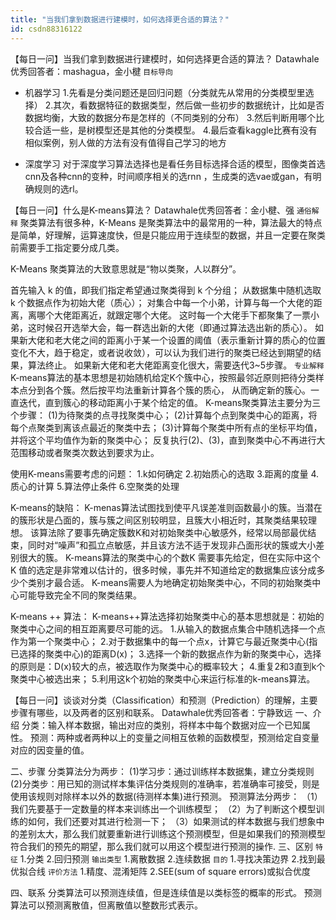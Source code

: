 ```yaml
---
title: "当我们拿到数据进行建模时，如何选择更合适的算法？"
id: csdn88316122
---
```


【每日一问】当我们拿到数据进行建模时，如何选择更合适的算法？
Datawhale优秀回答者：mashagua，金小楗
`目标导向`

*   机器学习
    1.先看是分类问题还是回归问题（分类就先从常用的分类模型里选择）
    2.其次，看数据特征的数据类型，然后做一些初步的数据统计，比如是否数据均衡，大致的数据分布是怎样的（不同类别的分布）
    3.然后判断用哪个比较合适一些，是树模型还是其他的分类模型。
    4.最后查看kaggle比赛有没有相似案例，别人做的方法有没有值得自己学习的地方

*   深度学习
    对于深度学习算法选择也是看任务目标选择合适的模型，图像类首选cnn及各种cnn的变种，时间顺序相关的选rnn ，生成类的选vae或gan，有明确规则的选rl。

【每日一问】什么是K-means算法？
Datawhale优秀回答者：金小楗、强
`通俗解释`
聚类算法有很多种，K-Means 是聚类算法中的最常用的一种，算法最大的特点是简单，好理解，运算速度快，但是只能应用于连续型的数据，并且一定要在聚类前需要手工指定要分成几类。

K-Means 聚类算法的大致意思就是“物以类聚，人以群分”。

首先输入 k 的值，即我们指定希望通过聚类得到 k 个分组；
从数据集中随机选取 k 个数据点作为初始大佬（质心）；
对集合中每一个小弟，计算与每一个大佬的距离，离哪个大佬距离近，就跟定哪个大佬。
这时每一个大佬手下都聚集了一票小弟，这时候召开选举大会，每一群选出新的大佬（即通过算法选出新的质心）。
如果新大佬和老大佬之间的距离小于某一个设置的阈值（表示重新计算的质心的位置变化不大，趋于稳定，或者说收敛），可以认为我们进行的聚类已经达到期望的结果，算法终止。
如果新大佬和老大佬距离变化很大，需要迭代3~5步骤。
`专业解释`
K-means算法的基本思想是初始随机给定K个簇中心，按照最邻近原则把待分类样本点分到各个簇。然后按平均法重新计算各个簇的质心，
从而确定新的簇心。一直迭代，直到簇心的移动距离小于某个给定的值。
K-means聚类算法主要分为三个步骤：
(1)为待聚类的点寻找聚类中心；
(2)计算每个点到聚类中心的距离，将每个点聚类到离该点最近的聚类中去；
(3)计算每个聚类中所有点的坐标平均值，并将这个平均值作为新的聚类中心；
反复执行(2)、(3)，直到聚类中心不再进行大范围移动或者聚类次数达到要求为止。

使用K-means需要考虑的问题：
1.k如何确定
2.初始质心的选取
3.距离的度量
4.质心的计算
5.算法停止条件
6.空聚类的处理

K-means的缺陷：
K-menas算法试图找到使平凡误差准则函数最小的簇。当潜在的簇形状是凸面的，簇与簇之间区别较明显，且簇大小相近时，其聚类结果较理想。
该算法除了要事先确定簇数K和对初始聚类中心敏感外，经常以局部最优结束，同时对“噪声”和孤立点敏感，并且该方法不适于发现非凸面形状的簇或大小差别很大的簇。
K-means算法的聚类中心的个数K 需要事先给定，但在实际中这个 K 值的选定是非常难以估计的，很多时候，事先并不知道给定的数据集应该分成多少个类别才最合适。
K-means需要人为地确定初始聚类中心，不同的初始聚类中心可能导致完全不同的聚类结果。

K-means ++ 算法：
K-means++算法选择初始聚类中心的基本思想就是：初始的聚类中心之间的相互距离要尽可能的远。
1.从输入的数据点集合中随机选择一个点作为第一个聚类中心；
2.对于数据集中的每一个点x，计算它与最近聚类中心(指已选择的聚类中心)的距离D(x)；
3.选择一个新的数据点作为新的聚类中心，选择的原则是：D(x)较大的点，被选取作为聚类中心的概率较大；
4.重复2和3直到k个聚类中心被选出来；
5.利用这k个初始的聚类中心来运行标准的k-means算法。

【每日一问】谈谈对分类（Classification）和预测（Prediction）的理解，主要步骤有哪些，以及两者的区别和联系。
Datawhale优秀回答者：宁静致远
一、介绍
分类：输入样本数据，输出对应的类别，将样本中每个数据对应一个已知属性。
预测：两种或者两种以上的变量之间相互依赖的函数模型，预测给定自变量对应的因变量的值。

二、步骤
分类算法分为两步：
(1)学习步：通过训练样本数据集，建立分类规则
(2)分类步：用已知的测试样本集评估分类规则的准确率，若准确率可接受，则是使用该规则对除样本以外的数据(待测样本集)进行预测。
预测算法分两步：
（1）我们先要基于一定数量的样本来训练出一个训练模型；
（2）为了判断这个模型训练的如何，我们还要对其进行检测一下；
（3）如果测试的样本数据与我们想象中的差别太大，那么我们就要重新进行训练这个预测模型，但是如果我们的预测模型符合我们的预先的期望，那么我们就可以用这个模型进行预测的操作.
三、区别
`特征`
1.分类
2.回归预测
`输出类型`
1.离散数据
2.连续数据
`目的`
1.寻找决策边界
2.找到最优拟合线
`评价方法`
1.精度、混淆矩阵
2.SEE(sum of square errors)或拟合优度

四、联系
分类算法可以预测连续值，但是连续值是以类标签的概率的形式。
预测算法可以预测离散值，但离散值以整数形式表示。